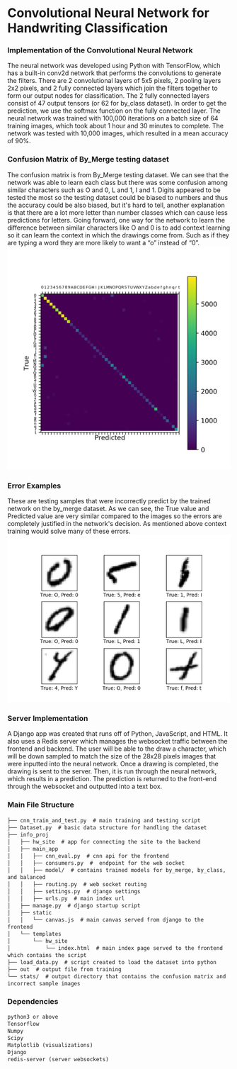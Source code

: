 # Convolutional Neural Network for Handwriting Classification

### Implementation of the Convolutional Neural Network
The neural network was developed using Python with TensorFlow, which has a built-in conv2d network that performs the convolutions to generate the filters. There are 2 convolutional layers of 5x5 pixels, 2 pooling layers 2x2 pixels, and 2 fully connected layers which join the filters together to form our output nodes for classification. The 2 fully connected layers consist of 47 output tensors (or 62 for by_class dataset). In order to get the prediction, we use the softmax function on the fully connected layer. The neural network was trained with 100,000 iterations on a batch size of 64 training images, which took about 1 hour and 30 minutes to complete. The network was tested with 10,000 images, which resulted in a mean accuracy of 90%.

### Confusion Matrix of By_Merge testing dataset
The confusion matrix is from By_Merge testing dataset. We can see that the network was able to learn each class but there was some confusion among similar characters such as O and 0, L and 1, I and 1. Digits appeared to be tested the most so the testing dataset could be biased to numbers and thus the accuracy could be also biased, but it's hard to tell, another explanation is that there are a lot more letter than number classes which can cause less predictions for letters. Going forward, one way for the network to learn the difference between similar characters like O and 0 is to add context learning so it can learn the context in which the drawings come from. Such as if they are typing a word they are more likely to want a “o” instead of “0”.
![](https://github.com/adamkwolf/handwriting_cnn/blob/master/stats/confusion-40000.png "Confusion Matrix of By_Class testing dataset")

### Error Examples
These are testing samples that were incorrectly predict by the trained network on the by_merge dataset. As we can see, the True value and Predicted value are very similar compared to the images so the errors are completely justified in the network's decision. As mentioned above context training would solve many of these errors.
![](https://github.com/adamkwolf/handwriting_cnn/blob/master/stats/plot-40000.png "Error Examples")

### Server Implementation
A Django app was created that runs off of Python, JavaScript, and HTML. It also uses a Redis server which manages the websocket traffic between the frontend and backend. The user will be able to the draw a character, which will be down sampled to match the size of the 28x28 pixels images that were inputted into the neural network. Once a drawing is completed, the drawing is sent to the server. Then, it is run through the neural network, which results in a prediction. The prediction is returned to the front-end through the websocket and outputted into a text box. 

### Main File Structure
```
├── cnn_train_and_test.py  # main training and testing script
├── Dataset.py  # basic data structure for handling the dataset
├── info_proj
│   ├── hw_site  # app for connecting the site to the backend
│   ├── main_app
│   │   ├── cnn_eval.py  # cnn api for the frontend
│   │   ├── consumers.py  #  endpoint for the web socket
│   │   ├── model/  # contains trained models for by_merge, by_class, and balanced
│   │   ├── routing.py  # web socket routing
│   │   ├── settings.py  # django settings
│   │   ├── urls.py  # main index url
│   ├── manage.py  # django startup script 
│   ├── static
│   │   └── canvas.js  # main canvas served from django to the frontend
│   └── templates
│       └── hw_site
│           └── index.html  # main index page served to the frontend which contains the script
├── load_data.py  # script created to load the dataset into python
├── out  # output file from training
└── stats/  # output directory that contains the confusion matrix and incorrect sample images
```

### Dependencies
```
python3 or above
Tensorflow
Numpy
Scipy
Matplotlib (visualizations)
Django
redis-server (server websockets)
```
